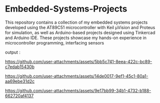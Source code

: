 # Embedded-Systems-Projects
This repository contains a collection of my embedded systems projects developed using the AT89C51 microcontroller with Keil µVision and Proteus for simulation, as well as Arduino-based projects designed using Tinkercad and Arduino IDE. These projects showcase my hands-on experience in microcontroller programming, interfacing sensors


output :



https://github.com/user-attachments/assets/5bb5c741-8eea-422c-bc89-c7edab15430b




https://github.com/user-attachments/assets/14de0017-9ef1-45c1-80a1-aa69ebe31d2c






https://github.com/user-attachments/assets/9e17bb99-34b1-4732-b188-662720af4137




